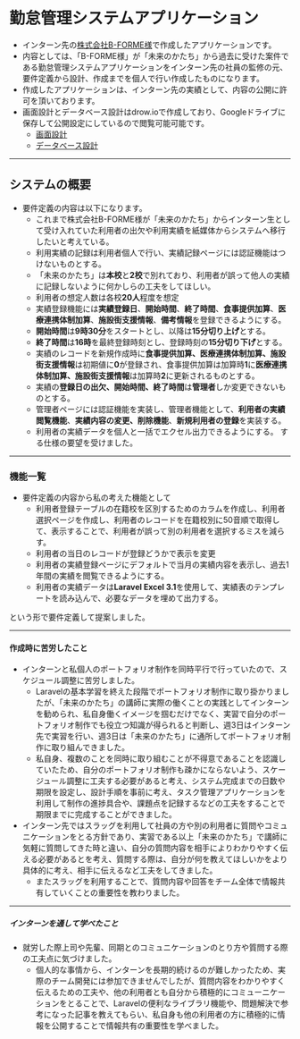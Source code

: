 # 勤怠管理システムアプリケーション
- インターン先の[株式会社B-FORME様](https://b-forme.com/)で作成したアプリケーションです。
- 内容としては、「B-FORME様」が「未来のかたち」から過去に受けた案件である勤怠管理システムアプリケーションをインターン先の社員の監修の元、要件定義から設計、作成までを個人で行い作成したものになります。
- 作成したアプリケーションは、インターン先の実績として、内容の公開に許可を頂いております。
- 画面設計とデータベース設計はdrow.ioで作成しており、Googleドライブに保存して公開設定にしているので閲覧可能可能です。
  - [画面設計](https://app.diagrams.net/#G1a5C_IY9FFMKRjD3OjUfh7aZnwTudtj50)
  - [データベース設計](https://app.diagrams.net/#G1lmvjIfPNiQNa267SSEJinMXZS-nkxEW3)
___
## システムの概要
- 要件定義の内容は以下になります。
  - これまで株式会社B-FORME様が「未来のかたち」からインターン生として受け入れていた利用者の出欠や利用実績を紙媒体からシステムへ移行したいと考えている。
  - 利用実績の記録は利用者個人で行い、実績記録ページには認証機能はつけないものとする。
  - 「未来のかたち」は**本校**と**2校**で別れており、利用者が誤って他人の実績に記録しないように何かしらの工夫をしてほしい。
  - 利用者の想定人数は各校**20人**程度を想定
  - 実績登録機能には**実績登録日**、**開始時間**、**終了時間**、**食事提供加算**、**医療連携体制加算**、**施設街支援情報**、**備考情報**を登録できるようにする。
  - **開始時間**は**9時30分**をスタートとし、以降は**15分切り上げ**とする。
  - **終了時間**は**16時**を最終登録時刻とし、登録時刻の**15分切り下げ**とする。
  - 実績のレコードを新規作成時に**食事提供加算、医療連携体制加算、施設街支援情報**は初期値に**0**が登録され、食事提供加算は加算時**1**に**医療連携体制加算、施設街支援情報**は加算時**2**に更新されるものとする。
  - 実績の**登録日の出欠、開始時間、終了時間**は**管理者**しか変更できないものとする。
  - 管理者ページには認証機能を実装し、管理者機能として、**利用者の実績閲覧機能**、**実績内容の変更、削除機能**、**新規利用者の登録**を実装する。
  - 利用者の実績データを個人と一括でエクセル出力できるようにする。
    する仕様の要望を受けました。
___

### 機能一覧 ####
- 要件定義の内容から私の考えた機能として
    - 利用者登録テーブルの在籍校を区別するためのカラムを作成し、利用者選択ページを作成し、利用者のレコードを在籍校別に50音順で取得して、表示することで、利用者が誤って別の利用者を選択するミスを減らす。
    - 利用者の当日のレコードが登録どうかで表示を変更
    - 利用者の実績登録ページにデフォルトで当月の実績内容を表示し、過去1年間の実績を閲覧できるようにする。
    - 利用者の実績データは**Laravel Excel 3.1**を使用して、実績表のテンプレートを読み込んで、必要なデータを埋めて出力する。

という形で要件定義して提案しました。
___
#### 作成時に苦労したこと ####
- インターンと私個人のポートフォリオ制作を同時平行で行っていたので、スケジュール調整に苦労しました。
  - Laravelの基本学習を終えた段階でポートフォリオ制作に取り掛かりましたが、「未来のかたち」の講師に実際の働くことの実践としてインターンを勧められ、私自身働くイメージを掴むだけでなく、実習で自分のポートフォリオ制作でも役立つ知識が得られると判断し、週3日はインターン先で実習を行い、週3日は「未来のかたち」に通所してポートフォリオ制作に取り組んできました。
  - 私自身、複数のことを同時に取り組むことが不得意であることを認識していたため、自分のポートフォリオ制作も疎かにならないよう、スケージュール調整に工夫する必要があると考え、システム完成までの日数や期限を設定し、設計手順を事前に考え、タスク管理アプリケーションを利用して制作の進捗具合や、課題点を記録するなどの工夫をすることで期限までに完成することができました。
- インターン先ではスラッグを利用して社員の方や別の利用者に質問やコミュニケーションをとる方針であり、実習である以上「未来のかたち」で講師に気軽に質問してきた時と違い、自分の質問内容を相手によりわかりやすく伝える必要があるとを考え、質問する際は、自分が何を教えてほしいかをより具体的に考え、相手に伝えるなど工夫をしてきました。
  - またスラッグを利用することで、質問内容や回答をチーム全体で情報共有していくことの重要性を教わりました。
___
##### インターンを通して学べたこと #####
- 就労した際上司や先輩、同期とのコミュニケーションのとり方や質問する際の工夫点に気づけました。
  - 個人的な事情から、インターンを長期的続けるのが難しかったため、実際のチーム開発には参加できませんでしたが、質問内容をわかりやすく伝えるための工夫や、他の利用者とも自分から積極的にコミューニケーションをとることで、Laravelの便利なライブラリ機能や、問題解決で参考になった記事を教えてもらい、私自身も他の利用者の方に積極的に情報を公開することで情報共有の重要性を学べました。
